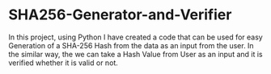 # SHA256-Generator-and-Verifier
In this project, using Python I have created a code that can be used for easy Generation of a SHA-256 Hash from the data as an input from the user. In the similar way, the we can take a Hash Value from User as an input and it is verified whether it is valid or not.

